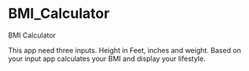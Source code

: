 BMI_Calculator
==============

BMI Calculator

This app need three inputs. Height in Feet, inches and weight. Based on your input app calculates your BMI and display your lifestyle.
